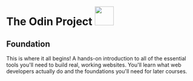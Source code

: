 # The Odin Project <img src="https://www.theodinproject.com/mstile-310x310.png" with="50" height="50">
## Foundation

This is where it all begins! A hands-on introduction to all of the essential tools you'll need to build real, working websites. You'll learn what web developers actually do and the foundations you'll need for later courses.
